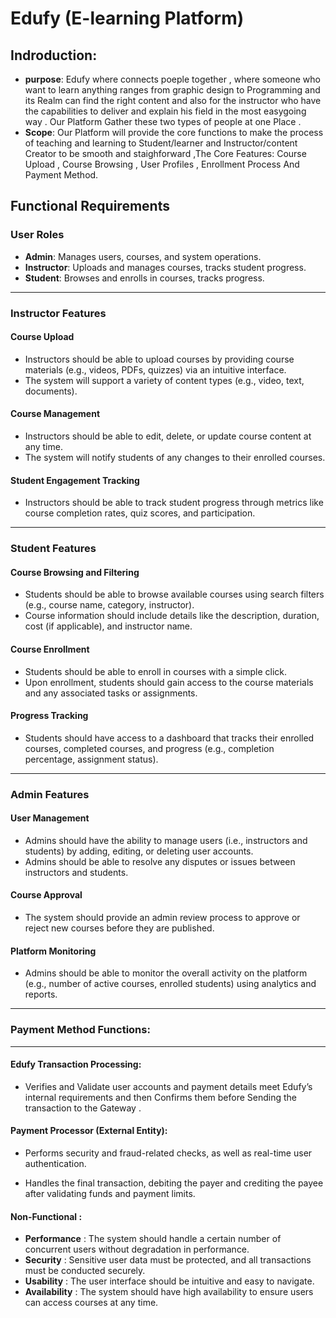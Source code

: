 # Edufy (E-learning Platform)

## **Indroduction**:
- **purpose**: Edufy where connects poeple together , where someone who  want to learn anything ranges from graphic design to Programming and its Realm can find the right content and also for the instructor who have the capabilities to deliver and explain his field in the most easygoing way . Our Platform Gather these two types of people at one Place .
- **Scope**: Our Platform will provide the core functions to make the process of teaching and learning to Student/learner and Instructor/content Creator to be smooth and staighforward ,The Core Features: Course Upload , Course Browsing , User Profiles , Enrollment Process And Payment Method.
  

## Functional Requirements

### User Roles
- **Admin**: Manages users, courses, and system operations.
- **Instructor**: Uploads and manages courses, tracks student progress.
- **Student**: Browses and enrolls in courses, tracks progress.

---

### Instructor Features

#### Course Upload
- Instructors should be able to upload courses by providing course materials (e.g., videos, PDFs, quizzes) via an intuitive interface.
- The system will support a variety of content types (e.g., video, text, documents).

#### Course Management
- Instructors should be able to edit, delete, or update course content at any time.
- The system will notify students of any changes to their enrolled courses.

#### Student Engagement Tracking
- Instructors should be able to track student progress through metrics like course completion rates, quiz scores, and participation.

---

### Student Features

#### Course Browsing and Filtering
- Students should be able to browse available courses using search filters (e.g., course name, category, instructor).
- Course information should include details like the description, duration, cost (if applicable), and instructor name.

#### Course Enrollment
- Students should be able to enroll in courses with a simple click.
- Upon enrollment, students should gain access to the course materials and any associated tasks or assignments.

#### Progress Tracking
- Students should have access to a dashboard that tracks their enrolled courses, completed courses, and progress (e.g., completion percentage, assignment status).

---

### Admin Features

#### User Management
- Admins should have the ability to manage users (i.e., instructors and students) by adding, editing, or deleting user accounts.
- Admins should be able to resolve any disputes or issues between instructors and students.

#### Course Approval
- The system should provide an admin review process to approve or reject new courses before they are published.

#### Platform Monitoring
- Admins should be able to monitor the overall activity on the platform (e.g., number of active courses, enrolled students) using analytics and reports.
---
### Payment Method Functions:
---
#### Edufy Transaction Processing:
- Verifies and Validate  user accounts and payment details meet Edufy’s internal requirements and then Confirms them before Sending the transaction to the Gateway .
#### Payment Processor (External Entity):
- Performs security and fraud-related checks, as well as real-time user authentication.

- Handles the final transaction, debiting the payer and crediting the payee after validating funds and payment limits.
####  Non-Functional :
- **Performance** : The system should handle a certain number of concurrent users without
degradation in performance.
- **Security** : Sensitive user data must be protected, and all transactions must be conducted securely.
- **Usability** : The user interface should be intuitive and easy to navigate.
- **Availability** : The system should have high availability to ensure users can access courses at any
time.
